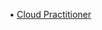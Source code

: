 • [Cloud Practitioner](https://github.com/cyberjalen/my-notes/blob/main/aws%20cloud%20computing%20section/keywords.md)